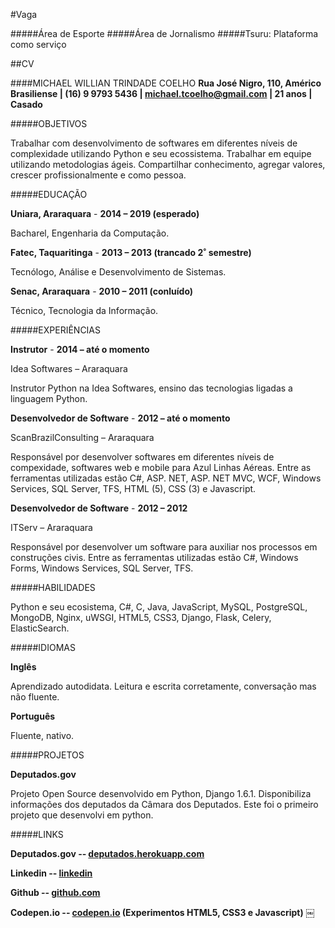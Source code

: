 #Vaga

#####Área de Esporte
#####Área de Jornalismo
#####Tsuru: Plataforma como serviço


##CV


####MICHAEL WILLIAN TRINDADE COELHO
**Rua José Nigro, 110, Américo Brasiliense | (16) 9 9793 5436 | michael.tcoelho@gmail.com | 21 anos | Casado**#####OBJETIVOSTrabalhar com desenvolvimento de softwares em diferentes níveis de complexidade utilizando Python e seu ecossistema. Trabalhar em equipe utilizando metodologias ágeis. Compartilhar conhecimento, agregar valores, crescer profissionalmente e como pessoa.
#####EDUCAÇÃO**Uniara, Araraquara** - **2014 – 2019 (esperado)**

Bacharel, Engenharia da Computação.
**Fatec, Taquaritinga** - **2013 – 2013 (trancado 2˚ semestre)**
Tecnólogo, Análise e Desenvolvimento de Sistemas.
**Senac, Araraquara** - **2010 – 2011 (conluído)**
Técnico, Tecnologia da Informação.
#####EXPERIÊNCIAS**Instrutor** - **2014 – até o momento**Idea Softwares – AraraquaraInstrutor Python na Idea Softwares, ensino das tecnologias ligadas a linguagem Python.**Desenvolvedor de Software** - **2012 – até o momento**
ScanBrazilConsulting – Araraquara
Responsável por desenvolver softwares em diferentes níveis de compexidade, softwares web e mobile para Azul Linhas Aéreas. Entre as ferramentas utilizadas estão C#, ASP. NET, ASP. NET MVC, WCF, Windows Services, SQL Server, TFS, HTML (5), CSS (3) e Javascript.**Desenvolvedor de Software** - **2012 – 2012**
ITServ – AraraquaraResponsável por desenvolver um software para auxiliar nos processos em construções civis. Entre as ferramentas utilizadas estão C#, Windows Forms, Windows Services, SQL Server, TFS.#####HABILIDADES

Python e seu ecosistema, C#, C, Java, JavaScript, MySQL, PostgreSQL, MongoDB, Nginx, uWSGI, HTML5, CSS3, Django, Flask, Celery, ElasticSearch. 
#####IDIOMAS
**Inglês**
Aprendizado autodidata. Leitura e escrita corretamente, conversação mas não fluente.**Português**
Fluente, nativo.#####PROJETOS**Deputados.gov**Projeto Open Source desenvolvido em Python, Django 1.6.1. Disponibiliza informações dos deputados da Câmara dos Deputados. Este foi o primeiro projeto que desenvolvi em python.#####LINKS**Deputados.gov -­‐ [deputados.herokuapp.com](http://deputados.herokuapp.com/)**
**Linkedin -­‐ [linkedin](http://br.linkedin.com/in/michaetcoelho)**
**Github -­‐ [github.com](https://github.com/michaeltcoelho)**

**Codepen.io -­‐ [codepen.io](http://codepen.io/michaeltcoelho/) (Experimentos HTML5, CSS3 e Javascript)**￼